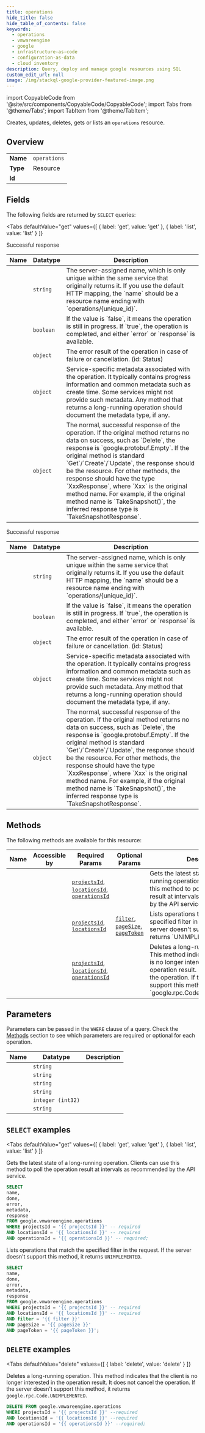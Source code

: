 ```yaml
--- 
title: operations
hide_title: false
hide_table_of_contents: false
keywords:
  - operations
  - vmwareengine
  - google
  - infrastructure-as-code
  - configuration-as-data
  - cloud inventory
description: Query, deploy and manage google resources using SQL
custom_edit_url: null
image: /img/stackql-google-provider-featured-image.png
---
```


import CopyableCode from '@site/src/components/CopyableCode/CopyableCode';
import Tabs from '@theme/Tabs';
import TabItem from '@theme/TabItem';

Creates, updates, deletes, gets or lists an <code>operations</code> resource.

## Overview
<table><tbody>
<tr><td><b>Name</b></td><td><code>operations</code></td></tr>
<tr><td><b>Type</b></td><td>Resource</td></tr>
<tr><td><b>Id</b></td><td><CopyableCode code="google.vmwareengine.operations" /></td></tr>
</tbody></table>

## Fields

The following fields are returned by `SELECT` queries:

<Tabs
    defaultValue="get"
    values={[
        { label: 'get', value: 'get' },
        { label: 'list', value: 'list' }
    ]}
>
<TabItem value="get">

Successful response

<table>
<thead>
    <tr>
    <th>Name</th>
    <th>Datatype</th>
    <th>Description</th>
    </tr>
</thead>
<tbody>
<tr>
    <td><CopyableCode code="name" /></td>
    <td><code>string</code></td>
    <td>The server-assigned name, which is only unique within the same service that originally returns it. If you use the default HTTP mapping, the `name` should be a resource name ending with `operations/&#123;unique_id&#125;`.</td>
</tr>
<tr>
    <td><CopyableCode code="done" /></td>
    <td><code>boolean</code></td>
    <td>If the value is `false`, it means the operation is still in progress. If `true`, the operation is completed, and either `error` or `response` is available.</td>
</tr>
<tr>
    <td><CopyableCode code="error" /></td>
    <td><code>object</code></td>
    <td>The error result of the operation in case of failure or cancellation. (id: Status)</td>
</tr>
<tr>
    <td><CopyableCode code="metadata" /></td>
    <td><code>object</code></td>
    <td>Service-specific metadata associated with the operation. It typically contains progress information and common metadata such as create time. Some services might not provide such metadata. Any method that returns a long-running operation should document the metadata type, if any.</td>
</tr>
<tr>
    <td><CopyableCode code="response" /></td>
    <td><code>object</code></td>
    <td>The normal, successful response of the operation. If the original method returns no data on success, such as `Delete`, the response is `google.protobuf.Empty`. If the original method is standard `Get`/`Create`/`Update`, the response should be the resource. For other methods, the response should have the type `XxxResponse`, where `Xxx` is the original method name. For example, if the original method name is `TakeSnapshot()`, the inferred response type is `TakeSnapshotResponse`.</td>
</tr>
</tbody>
</table>
</TabItem>
<TabItem value="list">

Successful response

<table>
<thead>
    <tr>
    <th>Name</th>
    <th>Datatype</th>
    <th>Description</th>
    </tr>
</thead>
<tbody>
<tr>
    <td><CopyableCode code="name" /></td>
    <td><code>string</code></td>
    <td>The server-assigned name, which is only unique within the same service that originally returns it. If you use the default HTTP mapping, the `name` should be a resource name ending with `operations/&#123;unique_id&#125;`.</td>
</tr>
<tr>
    <td><CopyableCode code="done" /></td>
    <td><code>boolean</code></td>
    <td>If the value is `false`, it means the operation is still in progress. If `true`, the operation is completed, and either `error` or `response` is available.</td>
</tr>
<tr>
    <td><CopyableCode code="error" /></td>
    <td><code>object</code></td>
    <td>The error result of the operation in case of failure or cancellation. (id: Status)</td>
</tr>
<tr>
    <td><CopyableCode code="metadata" /></td>
    <td><code>object</code></td>
    <td>Service-specific metadata associated with the operation. It typically contains progress information and common metadata such as create time. Some services might not provide such metadata. Any method that returns a long-running operation should document the metadata type, if any.</td>
</tr>
<tr>
    <td><CopyableCode code="response" /></td>
    <td><code>object</code></td>
    <td>The normal, successful response of the operation. If the original method returns no data on success, such as `Delete`, the response is `google.protobuf.Empty`. If the original method is standard `Get`/`Create`/`Update`, the response should be the resource. For other methods, the response should have the type `XxxResponse`, where `Xxx` is the original method name. For example, if the original method name is `TakeSnapshot()`, the inferred response type is `TakeSnapshotResponse`.</td>
</tr>
</tbody>
</table>
</TabItem>
</Tabs>

## Methods

The following methods are available for this resource:

<table>
<thead>
    <tr>
    <th>Name</th>
    <th>Accessible by</th>
    <th>Required Params</th>
    <th>Optional Params</th>
    <th>Description</th>
    </tr>
</thead>
<tbody>
<tr>
    <td><a href="#get"><CopyableCode code="get" /></a></td>
    <td><CopyableCode code="select" /></td>
    <td><a href="#parameter-projectsId"><code>projectsId</code></a>, <a href="#parameter-locationsId"><code>locationsId</code></a>, <a href="#parameter-operationsId"><code>operationsId</code></a></td>
    <td></td>
    <td>Gets the latest state of a long-running operation. Clients can use this method to poll the operation result at intervals as recommended by the API service.</td>
</tr>
<tr>
    <td><a href="#list"><CopyableCode code="list" /></a></td>
    <td><CopyableCode code="select" /></td>
    <td><a href="#parameter-projectsId"><code>projectsId</code></a>, <a href="#parameter-locationsId"><code>locationsId</code></a></td>
    <td><a href="#parameter-filter"><code>filter</code></a>, <a href="#parameter-pageSize"><code>pageSize</code></a>, <a href="#parameter-pageToken"><code>pageToken</code></a></td>
    <td>Lists operations that match the specified filter in the request. If the server doesn't support this method, it returns `UNIMPLEMENTED`.</td>
</tr>
<tr>
    <td><a href="#delete"><CopyableCode code="delete" /></a></td>
    <td><CopyableCode code="delete" /></td>
    <td><a href="#parameter-projectsId"><code>projectsId</code></a>, <a href="#parameter-locationsId"><code>locationsId</code></a>, <a href="#parameter-operationsId"><code>operationsId</code></a></td>
    <td></td>
    <td>Deletes a long-running operation. This method indicates that the client is no longer interested in the operation result. It does not cancel the operation. If the server doesn't support this method, it returns `google.rpc.Code.UNIMPLEMENTED`.</td>
</tr>
</tbody>
</table>

## Parameters

Parameters can be passed in the `WHERE` clause of a query. Check the [Methods](#methods) section to see which parameters are required or optional for each operation.

<table>
<thead>
    <tr>
    <th>Name</th>
    <th>Datatype</th>
    <th>Description</th>
    </tr>
</thead>
<tbody>
<tr id="parameter-locationsId">
    <td><CopyableCode code="locationsId" /></td>
    <td><code>string</code></td>
    <td></td>
</tr>
<tr id="parameter-operationsId">
    <td><CopyableCode code="operationsId" /></td>
    <td><code>string</code></td>
    <td></td>
</tr>
<tr id="parameter-projectsId">
    <td><CopyableCode code="projectsId" /></td>
    <td><code>string</code></td>
    <td></td>
</tr>
<tr id="parameter-filter">
    <td><CopyableCode code="filter" /></td>
    <td><code>string</code></td>
    <td></td>
</tr>
<tr id="parameter-pageSize">
    <td><CopyableCode code="pageSize" /></td>
    <td><code>integer (int32)</code></td>
    <td></td>
</tr>
<tr id="parameter-pageToken">
    <td><CopyableCode code="pageToken" /></td>
    <td><code>string</code></td>
    <td></td>
</tr>
</tbody>
</table>

## `SELECT` examples

<Tabs
    defaultValue="get"
    values={[
        { label: 'get', value: 'get' },
        { label: 'list', value: 'list' }
    ]}
>
<TabItem value="get">

Gets the latest state of a long-running operation. Clients can use this method to poll the operation result at intervals as recommended by the API service.

```sql
SELECT
name,
done,
error,
metadata,
response
FROM google.vmwareengine.operations
WHERE projectsId = '{{ projectsId }}' -- required
AND locationsId = '{{ locationsId }}' -- required
AND operationsId = '{{ operationsId }}' -- required;
```
</TabItem>
<TabItem value="list">

Lists operations that match the specified filter in the request. If the server doesn't support this method, it returns `UNIMPLEMENTED`.

```sql
SELECT
name,
done,
error,
metadata,
response
FROM google.vmwareengine.operations
WHERE projectsId = '{{ projectsId }}' -- required
AND locationsId = '{{ locationsId }}' -- required
AND filter = '{{ filter }}'
AND pageSize = '{{ pageSize }}'
AND pageToken = '{{ pageToken }}';
```
</TabItem>
</Tabs>


## `DELETE` examples

<Tabs
    defaultValue="delete"
    values={[
        { label: 'delete', value: 'delete' }
    ]}
>
<TabItem value="delete">

Deletes a long-running operation. This method indicates that the client is no longer interested in the operation result. It does not cancel the operation. If the server doesn't support this method, it returns `google.rpc.Code.UNIMPLEMENTED`.

```sql
DELETE FROM google.vmwareengine.operations
WHERE projectsId = '{{ projectsId }}' --required
AND locationsId = '{{ locationsId }}' --required
AND operationsId = '{{ operationsId }}' --required;
```
</TabItem>
</Tabs>
